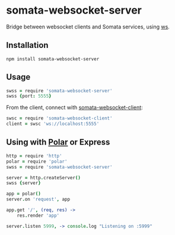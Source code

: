 # somata-websocket-server

Bridge between websocket clients and Somata services, using [ws](https://github.com/websockets/ws).

## Installation

```
npm install somata-websocket-server
```

## Usage

```coffee
swss = require 'somata-websocket-server'
swss {port: 5555}
```

From the client, connect with [somata-websocket-client](https://github.com/somata/somata-websocket-client):

```coffee
swsc = require 'somata-websocket-client'
client = swsc 'ws://localhost:5555'
```

## Using with [Polar](https://github.com/spro/polar) or Express

```coffee
http = require 'http'
polar = require 'polar'
swss = require 'somata-websocket-server'

server = http.createServer()
swss {server}

app = polar()
server.on 'request', app

app.get '/', (req, res) ->
    res.render 'app'

server.listen 5999, -> console.log "Listening on :5999"
```
